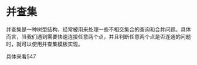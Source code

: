 # 并查集

并查集是一种树型结构，经常被用来处理一些不相交集合的查询和合并问题。具体而言，当我们遇到需要快速连接任意两个点，并且判断任意两个点是否连通的问题时，就可以使用并查集模板实现。

具体来看547



